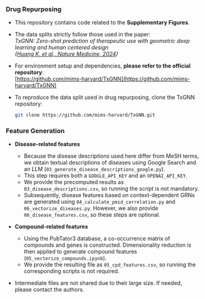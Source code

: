 ### Drug Repurposing

- This repository contains code related to the **Supplementary Figures**.
- The data splits strictly follow those used in the paper:  
  *TxGNN: Zero-shot prediction of therapeutic use with geometric deep learning and human centered design*  
  *([Huang K. et al., Nature Medicine, 2024](https://www.nature.com/articles/s41591-024-03233-x))*
- For environment setup and dependencies, **please refer to the official repository**:  
  [https://github.com/mims-harvard/TxGNN](https://github.com/mims-harvard/TxGNN)

- To reproduce the data split used in drug repurposing, clone the TxGNN repository:

  ```bash
  git clone https://github.com/mims-harvard/TxGNN.git
  ```

### Feature Generation

- **Disease-related features**
    - Because the disease descriptions used here differ from MeSH terms, we obtain textual descriptions of diseases using Google Search and an LLM (`03_generate_disease_descriptions_google.py`).
    - This step requires both a `GOOGLE_API_KEY` and an `OPENAI_API_KEY`.
    - We provide the precomputed results as `03_disease_descriptions.csv`, so running the script is not mandatory.
    - Subsequently, disease features based on context-dependent GRNs are generated using `04_calculate_pmid_correlation.py` and `06_vectorize_diseases.py`. However, we also provide `06_disease_features.csv`, so these steps are optional.

- **Compound-related features**
    - Using the PubTator3 database, a co-occurrence matrix of compounds and genes is constructed. Dimensionality reduction is then applied to generate compound features (`05_vecterize_compounds.ipynb`).
    - We provide the resulting file as `05_cpd_features.csv`, so running the corresponding scripts is not required.

- Intermediate files are not shared due to their large size. If needed, please contact the authors.
